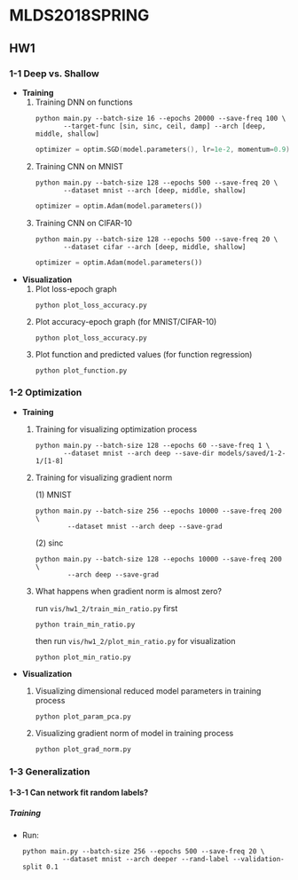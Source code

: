 # MLDS2018SPRING

## HW1

### 1-1 Deep vs. Shallow
  * **Training**
    1. Training DNN on functions
       ```
       python main.py --batch-size 16 --epochs 20000 --save-freq 100 \
              --target-func [sin, sinc, ceil, damp] --arch [deep, middle, shallow]
       ```
       ```verilog
       optimizer = optim.SGD(model.parameters(), lr=1e-2, momentum=0.9)
       ```
    2. Training CNN on MNIST
       ```
       python main.py --batch-size 128 --epochs 500 --save-freq 20 \
              --dataset mnist --arch [deep, middle, shallow]
       ```
       ```python
       optimizer = optim.Adam(model.parameters())
       ```
    3. Training CNN on CIFAR-10
       ```
       python main.py --batch-size 128 --epochs 500 --save-freq 20 \
              --dataset cifar --arch [deep, middle, shallow]
       ```
       ```python
       optimizer = optim.Adam(model.parameters())
       ```
  * **Visualization**
    1. Plot loss-epoch graph
       ```
       python plot_loss_accuracy.py
       ```
    2. Plot accuracy-epoch graph (for MNIST/CIFAR-10)
       ```
       python plot_loss_accuracy.py
       ```
    3. Plot function and predicted values (for function regression)
       ```
       python plot_function.py
       ```

### 1-2 Optimization
  * **Training**
    1. Training for visualizing optimization process
       ```
       python main.py --batch-size 128 --epochs 60 --save-freq 1 \
              --dataset mnist --arch deep --save-dir models/saved/1-2-1/[1-8]
       ```
    2. Training for visualizing gradient norm

       (1) MNIST
          ```
          python main.py --batch-size 256 --epochs 10000 --save-freq 200 \
                  --dataset mnist --arch deep --save-grad
          ```
       (2) sinc
          ```
          python main.py --batch-size 128 --epochs 10000 --save-freq 200 \
                  --arch deep --save-grad
          ```
    3. What happens when gradient norm is almost zero?

       run ```vis/hw1_2/train_min_ratio.py``` first
       ```
       python train_min_ratio.py
       ```

       then run ```vis/hw1_2/plot_min_ratio.py``` for visualization
       ```
       python plot_min_ratio.py
       ```

  * **Visualization**
    1. Visualizing dimensional reduced model parameters in training process
       ```
       python plot_param_pca.py
       ```
    2. Visualizing gradient norm of model in training process
       ```
       python plot_grad_norm.py
       ```

### 1-3 Generalization
#### 1-3-1 Can network fit random labels?
##### Training
  * Run:
    ```
    python main.py --batch-size 256 --epochs 500 --save-freq 20 \
              --dataset mnist --arch deeper --rand-label --validation-split 0.1
    ```

